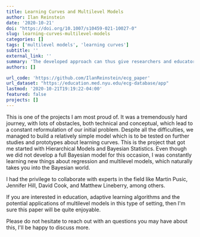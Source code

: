 ```yaml
---
title: Learning Curves and Multilevel Models
author: Ilan Reinstein
date: '2020-10-21'
doi: "https://doi.org/10.1007/s10459-021-10027-0"
slug: learning-curves-multilevel-models
categories: []
tags: ['multilevel models', 'learning curves']
subtitle: ''
external_link: ''
summary: 'The developed approach can thus give researchers and educators a better basis on which to anticipate learners’ pathways and individually adapt their future learning.'
authors: []

url_code: 'https://github.com/IlanReinstein/ecg_paper'
url_dataset: "https://education.med.nyu.edu/ecg-database/app"
lastmod: '2020-10-21T19:19:22-04:00'
featured: false
projects: []
---
```


This is one of the projects I am most proud of. It was a tremendously hard journey, with lots of obstacles, both technical and conceptual, which lead to a constant reformulation of our initial problem. Despite all the difficulties, we managed to build a relatively simple model which is to be tested on further studies and prototypes about learning curves. This is the project that got me started with Hierarchical Models and Bayesian Statistics. Even though we did not develop a full Bayesian model for this occasion, I was constantly learning new things about regression and multilevel models, which naturally takes you into the Bayesian world.

I had the privilege to collaborate with experts in the field like Martin Pusic, Jennifer Hill, David Cook, and Matthew Lineberry, among others.
 
If you are interested in education, adaptive learning algorithms and the potential applications of multilevel models in this type of setting, then I'm sure this paper will be quite enjoyable. 

Please do not hesitate to reach out with an questions you may have about this, I'll be happy to discuss more.
